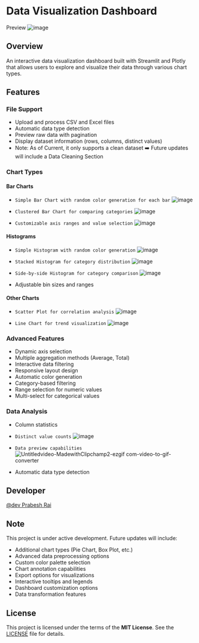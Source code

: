 # Data Visualization Dashboard

Preview
![image](https://github.com/user-attachments/assets/7dfabd1e-fd23-4be6-a0b8-c1b5d922bc17)




## Overview
An interactive data visualization dashboard built with Streamlit and Plotly that allows users to explore and visualize their data through various chart types.

## Features

### File Support
- Upload and process CSV and Excel files
- Automatic data type detection
- Preview raw data with pagination
- Display dataset information (rows, columns, distinct values)
- Note: As of Current, it only supports a clean dataset ➡️ Future updates will include a Data Cleaning Section

### Chart Types

#### Bar Charts

- ``Simple Bar Chart with random color generation for each bar``
![image](https://github.com/user-attachments/assets/8ff939a2-7660-449e-8ee7-2e37d7482a3d)
- ``Clustered Bar Chart for comparing categories``
![image](https://github.com/user-attachments/assets/bc5c7125-c169-426d-ad46-0562537adb02)

- ``Customizable axis ranges and value selection``
![image](https://github.com/user-attachments/assets/55ba2e08-667b-414b-aba6-45ab76a79053)


#### Histograms
- ``Simple Histogram with random color generation``
![image](https://github.com/user-attachments/assets/752489d6-53a3-4557-93f2-0917c662d656)

- ``Stacked Histogram for category distribution``
![image](https://github.com/user-attachments/assets/5e0acf1c-a27d-4578-af64-9f62b1490006)

- ``Side-by-side Histogram for category comparison``
![image](https://github.com/user-attachments/assets/d0836e93-11be-40d7-ba8b-9f2df2472a83)

- Adjustable bin sizes and ranges

#### Other Charts
- ``Scatter Plot for correlation analysis``
![image](https://github.com/user-attachments/assets/5a38426b-5b8a-4126-9fbe-81c9bc4d00e4)

- ``Line Chart for trend visualization``
![image](https://github.com/user-attachments/assets/607117fb-d945-48e1-a765-7079d6da010e)


### Advanced Features
- Dynamic axis selection
- Multiple aggregation methods (Average, Total)
- Interactive data filtering
- Responsive layout design
- Automatic color generation
- Category-based filtering
- Range selection for numeric values
- Multi-select for categorical values

### Data Analysis
- Column statistics
- ``Distinct value counts``
![image](https://github.com/user-attachments/assets/1d8697f7-f977-4113-b132-1b2a428eb102)
- ``Data preview capabilities`` 
![Untitledvideo-MadewithClipchamp2-ezgif com-video-to-gif-converter](https://github.com/user-attachments/assets/06f46edb-5e59-43c1-bb51-3ea0db88a0c8)

- Automatic data type detection

## Developer
[@dev Prabesh Rai](https://github.com/RaiPrabesh)

## Note
This project is under active development. Future updates will include:
- Additional chart types (Pie Chart, Box Plot, etc.)
- Advanced data preprocessing options
- Custom color palette selection
- Chart annotation capabilities
- Export options for visualizations
- Interactive tooltips and legends
- Dashboard customization options
- Data transformation features

## License

This project is licensed under the terms of the **MIT License**. See the [LICENSE](LICENSE) file for details.
